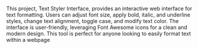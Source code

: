 This project, Text Styler Interface, provides an interactive web interface for text formatting. Users can adjust font size, apply bold, italic, and underline styles, change text alignment, toggle case, and modify text color. The interface is user-friendly, leveraging Font Awesome icons for a clean and modern design. This tool is perfect for anyone looking to easily format text within a webpage
